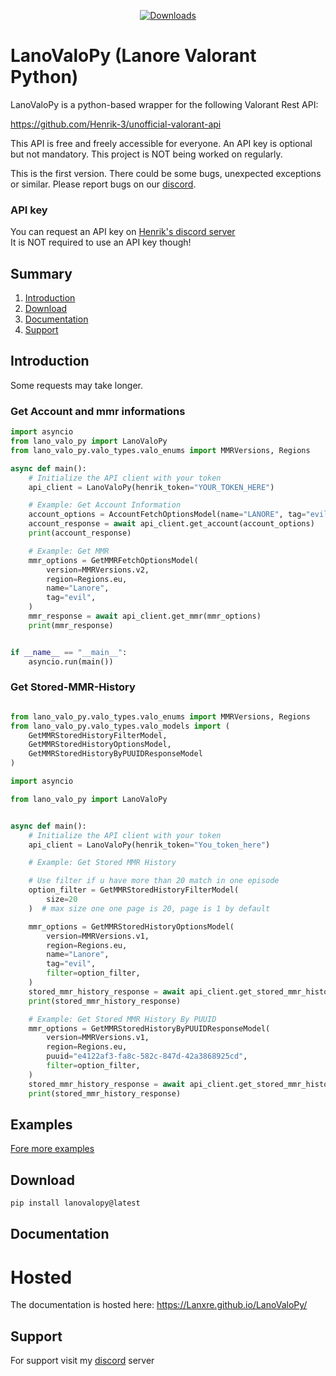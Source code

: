 [discord]: https://discord.gg/wF9JHH55Kp

<div align="center">

[![Downloads](https://static.pepy.tech/badge/lanovalopy)](https://pepy.tech/project/lanovalopy)

</div>

# LanoValoPy (Lanore Valorant Python)

LanoValoPy is a python-based wrapper for the following Valorant Rest API:

https://github.com/Henrik-3/unofficial-valorant-api

This API is free and freely accessible for everyone. An API key is optional but not mandatory. This project is NOT being worked on regularly.

This is the first version. There could be some bugs, unexpected exceptions or similar. Please report bugs on our [discord].

### API key

You can request an API key on [Henrik's discord server](https://discord.com/invite/X3GaVkX2YN) <br> It is NOT required to use an API key though!

## Summary

1. [Introduction](#introduction)
2. [Download](#download)
3. [Documentation](#documentation)
4. [Support](#support)

## Introduction

Some requests may take longer.

### Get Account and mmr informations

```python
import asyncio
from lano_valo_py import LanoValoPy
from lano_valo_py.valo_types.valo_enums import MMRVersions, Regions

async def main():
    # Initialize the API client with your token
    api_client = LanoValoPy(henrik_token="YOUR_TOKEN_HERE")

    # Example: Get Account Information
    account_options = AccountFetchOptionsModel(name="LANORE", tag="evil")
    account_response = await api_client.get_account(account_options)
    print(account_response)

    # Example: Get MMR
    mmr_options = GetMMRFetchOptionsModel(
        version=MMRVersions.v2,
        region=Regions.eu,
        name="Lanore",
        tag="evil",
    )
    mmr_response = await api_client.get_mmr(mmr_options)
    print(mmr_response)


if __name__ == "__main__":
    asyncio.run(main())

```

### Get Stored-MMR-History 
```python

from lano_valo_py.valo_types.valo_enums import MMRVersions, Regions
from lano_valo_py.valo_types.valo_models import (
    GetMMRStoredHistoryFilterModel,
    GetMMRStoredHistoryOptionsModel,
    GetMMRStoredHistoryByPUUIDResponseModel
)

import asyncio

from lano_valo_py import LanoValoPy


async def main():
    # Initialize the API client with your token
    api_client = LanoValoPy(henrik_token="You_token_here")

    # Example: Get Stored MMR History

    # Use filter if u have more than 20 match in one episode
    option_filter = GetMMRStoredHistoryFilterModel(
        size=20
    )  # max size one one page is 20, page is 1 by default

    mmr_options = GetMMRStoredHistoryOptionsModel(
        version=MMRVersions.v1,
        region=Regions.eu,
        name="Lanore",
        tag="evil",
        filter=option_filter,
    )
    stored_mmr_history_response = await api_client.get_stored_mmr_history(mmr_options)
    print(stored_mmr_history_response)

    # Example: Get Stored MMR History By PUUID
    mmr_options = GetMMRStoredHistoryByPUUIDResponseModel(
        version=MMRVersions.v1,
        region=Regions.eu,
        puuid="e4122af3-fa8c-582c-847d-42a3868925cd",
        filter=option_filter,
    )
    stored_mmr_history_response = await api_client.get_stored_mmr_history_by_puuid(mmr_options)
    print(stored_mmr_history_response)

```

## Examples

[Fore more examples](./examples/)


## Download

``` bash
pip install lanovalopy@latest

```

## Documentation

# Hosted

The documentation is hosted here: https://Lanxre.github.io/LanoValoPy/

## Support

For support visit my [discord] server